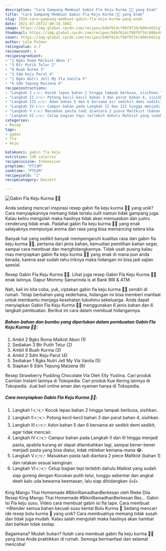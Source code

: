 ```yaml
---
description: "Cara Gampang Membuat Gabin Fla Keju Kurma 🍰🍰 yang Enak"
title: "Cara Gampang Membuat Gabin Fla Keju Kurma 🍰🍰 yang Enak"
slug: 1556-cara-gampang-membuat-gabin-fla-keju-kurma-yang-enak
date: 2021-07-26T22:40:34.580Z
image: https://img-global.cpcdn.com/recipes/b4bf61dcf98f9f34/680x482cq70/gabin-fla-keju-kurma-foto-resep-utama.jpg
thumbnail: https://img-global.cpcdn.com/recipes/b4bf61dcf98f9f34/680x482cq70/gabin-fla-keju-kurma-foto-resep-utama.jpg
cover: https://img-global.cpcdn.com/recipes/b4bf61dcf98f9f34/680x482cq70/gabin-fla-keju-kurma-foto-resep-utama.jpg
author: Lela Palmer
ratingvalue: 4.7
reviewcount: 4
recipeingredient:
- "2 Bgks Roma Malkist Abon 1"
- "3 Btr Putih Telur 2"
- "8 Buah Kurma 3"
- "2 Sdm Keju Parut 4"
- "1 Bgks Nutri Jell My Vla Vanila 5"
- "6 Sdm Tepung Maizena 6"
recipeinstructions:
- "Langkah I 👉👉 Kocok lepas bahan 2 hingga tampak berbusa, sisihkan."
- "Langkah II 👉👉 Potong kecil-kecil bahan 3 dan parut bahan 4, sisihkan."
- "Langkah III 👉👉 Adon bahan 5 dan 6 bersama air sedikit demi sedikit, agar tidak mencair."
- "Langkah IV 👉👉 Campur bahan pada Langkah II dan III hingga menjadi pasta, apabila kurang air dapat ditambahkan lagi, sampai bener-bener menjadi pasta yang bisa diatur, tidak mbleber kemana-mana 😂."
- "Langkah V 👉👉 Masukkan pasta tadi diantara 2 piece Maltkist (bahan 1) dan ratakan sesuai keinginan."
- "Langkah VI 👉👉 Celup bagian tepi terlebih dahulu Malkist yang sudah siap goreng dengan Kocokan putih telur, tunggu sebentar dan angkat deeh kalo uda bewarna keemasan, lalu siap dihidangkan 👍👍."
categories:
- Resep
tags:
- gabin
- fla
- keju

katakunci: gabin fla keju 
nutrition: 138 calories
recipecuisine: Indonesian
preptime: "PT13M"
cooktime: "PT52M"
recipeyield: "1"
recipecategory: Dessert

---
```



![Gabin Fla Keju Kurma 🍰🍰](https://img-global.cpcdn.com/recipes/b4bf61dcf98f9f34/680x482cq70/gabin-fla-keju-kurma-foto-resep-utama.jpg)

Anda sedang mencari inspirasi resep gabin fla keju kurma 🍰🍰 yang unik? Cara menyiapkannya memang tidak terlalu sulit namun tidak gampang juga. Kalau keliru mengolah maka hasilnya tidak akan memuaskan dan justru cenderung tidak enak. Padahal gabin fla keju kurma 🍰🍰 yang enak selayaknya mempunyai aroma dan rasa yang bisa memancing selera kita.

Banyak hal yang sedikit banyak mempengaruhi kualitas rasa dari gabin fla keju kurma 🍰🍰, pertama dari jenis bahan, kemudian pemilihan bahan segar, sampai cara membuat dan menghidangkannya. Tidak usah pusing kalau mau menyiapkan gabin fla keju kurma 🍰🍰 yang enak di mana pun anda berada, karena asal sudah tahu triknya maka hidangan ini bisa jadi sajian spesial.

Resep Gabin Fla Keju Kurma 🍰🍰. Lihat juga resep Gabin Fla Keju Kurma 🍰🍰 enak lainnya. Dapur Mommy Samarinda is at Bank BRI &amp; ATM.


Nah, kali ini kita coba, yuk, ciptakan gabin fla keju kurma 🍰🍰 sendiri di rumah. Tetap berbahan yang sederhana, hidangan ini bisa memberi manfaat untuk membantu menjaga kesehatan tubuhmu sekeluarga. Anda dapat menyiapkan Gabin Fla Keju Kurma 🍰🍰 menggunakan 6 jenis bahan dan 6 langkah pembuatan. Berikut ini cara dalam membuat hidangannya.

<!--inarticleads1-->

##### Bahan-bahan dan bumbu yang diperlukan dalam pembuatan Gabin Fla Keju Kurma 🍰🍰:

1. Ambil 2 Bgks Roma Malkist Abon (1)
1. Sediakan 3 Btr Putih Telur (2)
1. Ambil 8 Buah Kurma (3)
1. Ambil 2 Sdm Keju Parut (4)
1. Sediakan 1 Bgks Nutri Jell My Vla Vanila (5)
1. Siapkan 6 Sdm Tepung Maizena (6)


Resep Strawberry Pudding Chocolate Vla Oleh Elly Yustina. Cari produk Camilan Instant lainnya di Tokopedia. Cari produk Kue Kering lainnya di Tokopedia. Jual beli online aman dan nyaman hanya di Tokopedia. 

<!--inarticleads2-->

##### Cara menyiapkan Gabin Fla Keju Kurma 🍰🍰:

1. Langkah I 👉👉 Kocok lepas bahan 2 hingga tampak berbusa, sisihkan.
1. Langkah II 👉👉 Potong kecil-kecil bahan 3 dan parut bahan 4, sisihkan.
1. Langkah III 👉👉 Adon bahan 5 dan 6 bersama air sedikit demi sedikit, agar tidak mencair.
1. Langkah IV 👉👉 Campur bahan pada Langkah II dan III hingga menjadi pasta, apabila kurang air dapat ditambahkan lagi, sampai bener-bener menjadi pasta yang bisa diatur, tidak mbleber kemana-mana 😂.
1. Langkah V 👉👉 Masukkan pasta tadi diantara 2 piece Maltkist (bahan 1) dan ratakan sesuai keinginan.
1. Langkah VI 👉👉 Celup bagian tepi terlebih dahulu Malkist yang sudah siap goreng dengan Kocokan putih telur, tunggu sebentar dan angkat deeh kalo uda bewarna keemasan, lalu siap dihidangkan 👍👍.


King Mango Thai Homemade #BikinRamadhanBerkesan oleh Rieke Dila Resep King Mango Thai Homemade #BikinRamadhanBerkesan Res… Gabin Isi Fla keju susu. Video cara membuat gabin isi fla tape. Cara membuat →Blender semua bahan kecuali susu kental Bolu Kurma 🍰 Sedang mencari ide resep bolu kurma 🍰 yang unik? Cara membuatnya memang tidak susah dan tidak juga mudah. Kalau salah mengolah maka hasilnya akan hambar dan bahkan tidak sedap. 

Bagaimana? Mudah bukan? Itulah cara membuat gabin fla keju kurma 🍰🍰 yang bisa Anda praktikkan di rumah. Semoga bermanfaat dan selamat mencoba!

